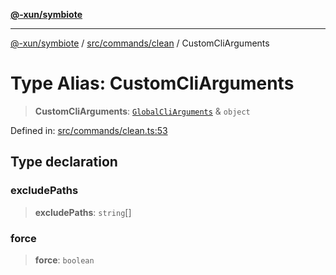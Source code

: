 [**@-xun/symbiote**](../../../../README.md)

***

[@-xun/symbiote](../../../../README.md) / [src/commands/clean](../README.md) / CustomCliArguments

# Type Alias: CustomCliArguments

> **CustomCliArguments**: [`GlobalCliArguments`](../../../configure/type-aliases/GlobalCliArguments.md) & `object`

Defined in: [src/commands/clean.ts:53](https://github.com/Xunnamius/symbiote/blob/b951959a4a12ac484c8addc839f912c4e5767875/src/commands/clean.ts#L53)

## Type declaration

### excludePaths

> **excludePaths**: `string`[]

### force

> **force**: `boolean`
